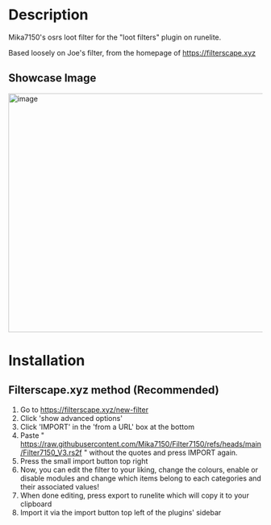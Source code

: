 # Description
Mika7150's osrs loot filter for the "loot filters" plugin on runelite.

Based loosely on Joe's filter, from the homepage of https://filterscape.xyz

## Showcase Image

<img width="588" height="474" alt="image" src="https://github.com/user-attachments/assets/4ed70102-49ec-41f9-97f8-c283651fe56b" />


# Installation

## Filterscape.xyz method (Recommended) 
  1. Go to https://filterscape.xyz/new-filter
  2. Click 'show advanced options'
  3. Click 'IMPORT' in the 'from a URL' box at the bottom
  4. Paste " https://raw.githubusercontent.com/Mika7150/Filter7150/refs/heads/main/Filter7150_V3.rs2f " without the quotes and press IMPORT again.
  5. Press the small import button top right
  6. Now, you can edit the filter to your liking, change the colours, enable or disable modules and change which items belong to each categories and their associated values!
  7. When done editing, press export to runelite which will copy it to your clipboard
  8. Import it via the import button top left of the plugins' sidebar
